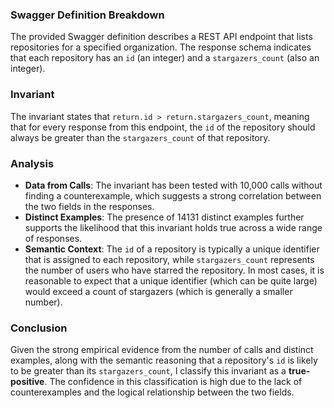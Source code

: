 ### Swagger Definition Breakdown
The provided Swagger definition describes a REST API endpoint that lists repositories for a specified organization. The response schema indicates that each repository has an `id` (an integer) and a `stargazers_count` (also an integer). 

### Invariant
The invariant states that `return.id > return.stargazers_count`, meaning that for every response from this endpoint, the `id` of the repository should always be greater than the `stargazers_count` of that repository. 

### Analysis
- **Data from Calls**: The invariant has been tested with 10,000 calls without finding a counterexample, which suggests a strong correlation between the two fields in the responses.
- **Distinct Examples**: The presence of 14131 distinct examples further supports the likelihood that this invariant holds true across a wide range of responses.
- **Semantic Context**: The `id` of a repository is typically a unique identifier that is assigned to each repository, while `stargazers_count` represents the number of users who have starred the repository. In most cases, it is reasonable to expect that a unique identifier (which can be quite large) would exceed a count of stargazers (which is generally a smaller number).

### Conclusion
Given the strong empirical evidence from the number of calls and distinct examples, along with the semantic reasoning that a repository's `id` is likely to be greater than its `stargazers_count`, I classify this invariant as a **true-positive**. The confidence in this classification is high due to the lack of counterexamples and the logical relationship between the two fields.
